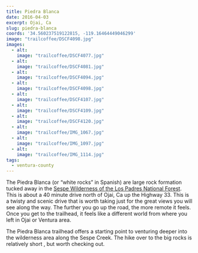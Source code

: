 ```yaml
---
title: Piedra Blanca
date: 2016-04-03
excerpt: Ojai, Ca
slug: piedra-blanca
coords: '34.560237519122815, -119.16464449046299'
image: "trailcoffee/DSCF4098.jpg"
images:
  - alt: 
    image: "trailcoffee/DSCF4077.jpg"
  - alt: 
    image: "trailcoffee/DSCF4081.jpg"
  - alt: 
    image: "trailcoffee/DSCF4094.jpg"
  - alt: 
    image: "trailcoffee/DSCF4098.jpg"
  - alt: 
    image: "trailcoffee/DSCF4107.jpg"
  - alt: 
    image: "trailcoffee/DSCF4109.jpg"
  - alt: 
    image: "trailcoffee/DSCF4120.jpg"
  - alt: 
    image: "trailcoffee/IMG_1067.jpg"
  - alt: 
    image: "trailcoffee/IMG_1097.jpg"
  - alt: 
    image: "trailcoffee/IMG_1114.jpg"
tags:
  - ventura-county
---
```

The Piedra Blanca (or “white rocks” in Spanish) are large rock formation tucked away in the <a href="http://www.fs.usda.gov/recarea/lpnf/recreation/hiking/recarea/?recid=11058&amp;actid=50">Sespe Wilderness of the Los Padres National Forest</a>. This is about a 40 minute drive north of Ojai, Ca up the Highway 33. This is a twisty and scenic drive that is worth taking just for the great views you will see along the way. The further you go up the road, the more remote it feels. Once you get to the trailhead, it feels like a different world from where you left in Ojai or Ventura area.

The Piedra Blanca trailhead offers a starting point to venturing deeper into the wilderness area along the Sespe Creek. The hike over to the big rocks is relatively short , but worth checking out.